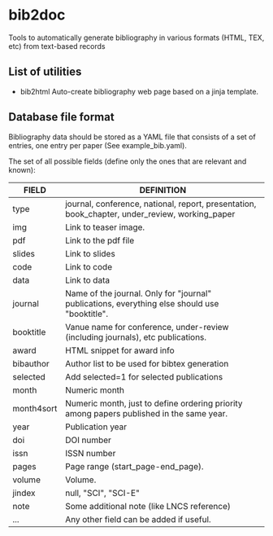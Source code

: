 # bib2doc
Tools to automatically generate bibliography in various formats (HTML, TEX, etc) from text-based records

## List of utilities
* bib2html                      Auto-create bibliography web page based on a jinja template.

## Database file format

Bibliography data should be stored as a YAML file that consists of a set of entries, one entry per paper 
(See example_bib.yaml).

The set of all possible fields (define only the ones that are relevant and known):

| FIELD        | DEFINITION |
| ------------ | --------- |
| type         | journal,  conference,  national,  report,  presentation,  book_chapter,  under_review,  working_paper|
| img          | Link to teaser image. |
| pdf          | Link to the pdf file|
| slides       | Link to slides|
| code         | Link to code|
| data         | Link to data|
| journal      | Name of the journal. Only for "journal" publications, everything else should use "booktitle".|
| booktitle    | Vanue name for conference, under-review (including journals), etc publications.|
| award        | HTML snippet for award info|
| bibauthor    | Author list to be used for bibtex generation|
| selected     | Add selected=1 for selected publications |
| month        | Numeric month|
| month4sort   | Numeric month, just to define ordering priority among papers published in the same year.|
| year         | Publication year|
| doi          | DOI number |
| issn         | ISSN number |
| pages        | Page range (start_page-end_page).|
| volume       | Volume. |
| jindex       | null,  "SCI",  "SCI-E"|
| note         | Some additional note (like LNCS reference)|
| ...          | Any other field can be added if useful.|

 
